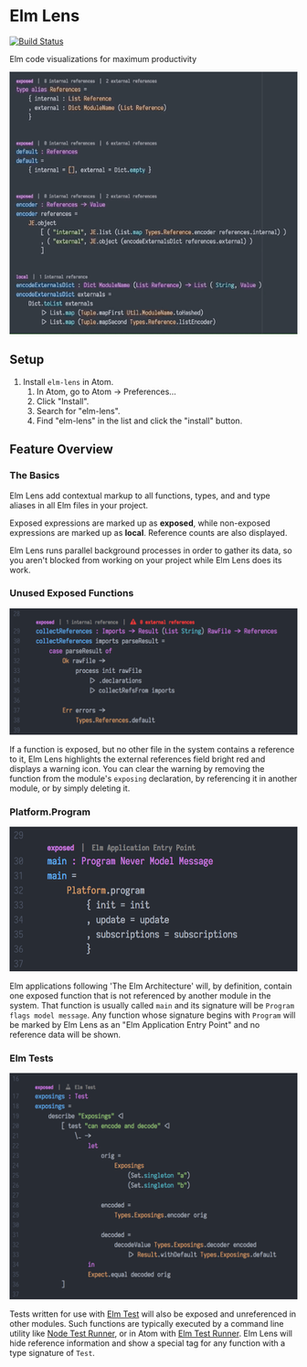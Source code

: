 # Elm Lens
[![Build Status](https://travis-ci.org/mbuscemi/elm-lens.svg?branch=master)](https://travis-ci.org/mbuscemi/elm-lens)

Elm code visualizations for maximum productivity

![Elm Lens](https://raw.githubusercontent.com/mbuscemi/elm-lens/master/images/example.gif?raw=true)

## Setup

1. Install `elm-lens` in Atom.
    1. In Atom, go to Atom → Preferences...
    2. Click "Install".
    3. Search for "elm-lens".
    4. Find "elm-lens" in the list and click the "install" button.

## Feature Overview

### The Basics

Elm Lens add contextual markup to all functions, types, and and type aliases in all Elm files in your project.

Exposed expressions are marked up as **exposed**, while non-exposed expressions are marked up as **local**. Reference
counts are also displayed.

Elm Lens runs parallel background processes in order to gather its data, so you aren't blocked from working on your project
while Elm Lens does its work.

### Unused Exposed Functions

![Unused Exposed Function Warning](https://raw.githubusercontent.com/mbuscemi/elm-lens/master/images/exposed-no-references-warning.png?raw=true)

If a function is exposed, but no other file in the system contains a reference to it, Elm Lens highlights the external
references field bright red and displays a warning icon. You can clear the warning by removing the function from the
module's `exposing` declaration, by referencing it in another module, or by simply deleting it.

### Platform.Program

![Program Function Meta Tag](https://raw.githubusercontent.com/mbuscemi/elm-lens/master/images/program-function-tag.png?raw=true)

Elm applications following 'The Elm Architecture' will, by definition, contain one exposed function that is not referenced
by another module in the system. That function is usually called `main` and its signature will be `Program flags model message`.
Any function whose signature begins with `Program` will be marked by Elm Lens as an "Elm Application Entry Point" and no
reference data will be shown.

### Elm Tests

![Elm Test](https://raw.githubusercontent.com/mbuscemi/elm-lens/master/images/elm-test.png?raw=true)

Tests written for use with [Elm Test](https://github.com/elm-community/elm-test) will also be exposed and
unreferenced in other modules. Such functions are typically executed by a command line utility like
[Node Test Runner](https://github.com/rtfeldman/node-test-runner), or in Atom with
[Elm Test Runner](https://github.com/mbuscemi/elm-test-runner). Elm Lens will hide reference information and show a special
tag for any function with a type signature of `Test`.

